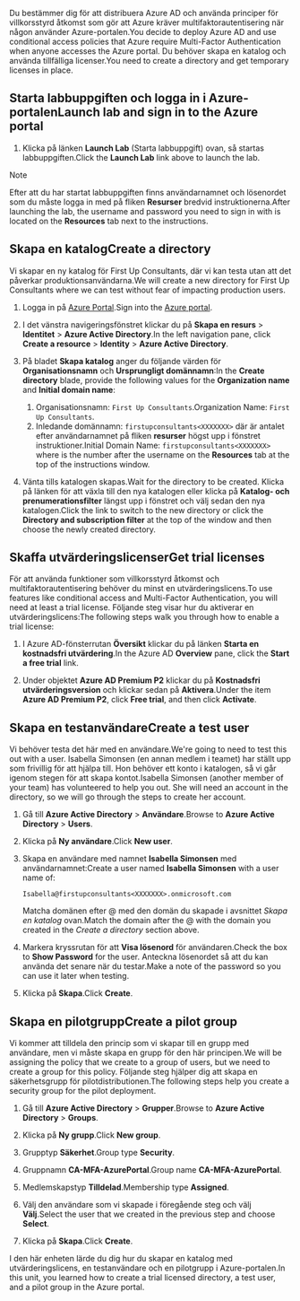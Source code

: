 <span data-ttu-id="fc9bd-101">Du bestämmer dig för att distribuera Azure AD och använda principer för villkorsstyrd åtkomst som gör att Azure kräver multifaktorautentisering när någon använder Azure-portalen.</span><span class="sxs-lookup"><span data-stu-id="fc9bd-101">You decide to deploy Azure AD and use conditional access policies that Azure require Multi-Factor Authentication when anyone accesses the Azure portal.</span></span> <span data-ttu-id="fc9bd-102">Du behöver skapa en katalog och använda tillfälliga licenser.</span><span class="sxs-lookup"><span data-stu-id="fc9bd-102">You need to create a directory and get temporary licenses in place.</span></span>

## <a name="launch-lab-and-sign-in-to-the-azure-portal"></a><span data-ttu-id="fc9bd-103">Starta labbuppgiften och logga in i Azure-portalen</span><span class="sxs-lookup"><span data-stu-id="fc9bd-103">Launch lab and sign in to the Azure portal</span></span>

1. <span data-ttu-id="fc9bd-104">Klicka på länken **Launch Lab** (Starta labbuppgift) ovan, så startas labbuppgiften.</span><span class="sxs-lookup"><span data-stu-id="fc9bd-104">Click the **Launch Lab** link above to launch the lab.</span></span>

> [!NOTE]
> <span data-ttu-id="fc9bd-105">Efter att du har startat labbuppgiften finns användarnamnet och lösenordet som du måste logga in med på fliken **Resurser** bredvid instruktionerna.</span><span class="sxs-lookup"><span data-stu-id="fc9bd-105">After launching the lab, the username and password you need to sign in with is located on the **Resources** tab next to the instructions.</span></span>

## <a name="create-a-directory"></a><span data-ttu-id="fc9bd-106">Skapa en katalog</span><span class="sxs-lookup"><span data-stu-id="fc9bd-106">Create a directory</span></span>

<span data-ttu-id="fc9bd-107">Vi skapar en ny katalog för First Up Consultants, där vi kan testa utan att det påverkar produktionsanvändarna.</span><span class="sxs-lookup"><span data-stu-id="fc9bd-107">We will create a new directory for First Up Consultants where we can test without fear of impacting production users.</span></span>

1. <span data-ttu-id="fc9bd-108">Logga in på [Azure Portal](https://portal.azure.com?azure-portal=true).</span><span class="sxs-lookup"><span data-stu-id="fc9bd-108">Sign into the [Azure portal](https://portal.azure.com?azure-portal=true).</span></span>

2. <span data-ttu-id="fc9bd-109">I det vänstra navigeringsfönstret klickar du på **Skapa en resurs** > **Identitet** > **Azure Active Directory**.</span><span class="sxs-lookup"><span data-stu-id="fc9bd-109">In the left navigation pane, click **Create a resource** > **Identity** > **Azure Active Directory**.</span></span>

3. <span data-ttu-id="fc9bd-110">På bladet **Skapa katalog** anger du följande värden för **Organisationsnamn** och **Ursprungligt domännamn**:</span><span class="sxs-lookup"><span data-stu-id="fc9bd-110">In the **Create directory** blade, provide the following values for the **Organization name** and **Initial domain name**:</span></span>

   1. <span data-ttu-id="fc9bd-111">Organisationsnamn: `First Up Consultants`.</span><span class="sxs-lookup"><span data-stu-id="fc9bd-111">Organization Name: `First Up Consultants`.</span></span>
   2. <span data-ttu-id="fc9bd-112">Inledande domännamn: `firstupconsultants<XXXXXXX>` där <XXXXXXX> är antalet efter användarnamnet på fliken **resurser** högst upp i fönstret instruktioner.</span><span class="sxs-lookup"><span data-stu-id="fc9bd-112">Initial Domain Name: `firstupconsultants<XXXXXXX>` where <XXXXXXX> is the number after the username on the **Resources** tab at the top of the instructions window.</span></span>

4. <span data-ttu-id="fc9bd-113">Vänta tills katalogen skapas.</span><span class="sxs-lookup"><span data-stu-id="fc9bd-113">Wait for the directory to be created.</span></span> <span data-ttu-id="fc9bd-114">Klicka på länken för att växla till den nya katalogen eller klicka på **Katalog- och prenumerationsfilter** längst upp i fönstret och välj sedan den nya katalogen.</span><span class="sxs-lookup"><span data-stu-id="fc9bd-114">Click the link to switch to the new directory or click the **Directory and subscription filter** at the top of the window and then choose the newly created directory.</span></span>

## <a name="get-trial-licenses"></a><span data-ttu-id="fc9bd-115">Skaffa utvärderingslicenser</span><span class="sxs-lookup"><span data-stu-id="fc9bd-115">Get trial licenses</span></span>

<span data-ttu-id="fc9bd-116">För att använda funktioner som villkorsstyrd åtkomst och multifaktorautentisering behöver du minst en utvärderingslicens.</span><span class="sxs-lookup"><span data-stu-id="fc9bd-116">To use features like conditional access and Multi-Factor Authentication, you will need at least a trial license.</span></span> <span data-ttu-id="fc9bd-117">Följande steg visar hur du aktiverar en utvärderingslicens:</span><span class="sxs-lookup"><span data-stu-id="fc9bd-117">The following steps walk you through how to enable a trial license:</span></span>

1. <span data-ttu-id="fc9bd-118">I Azure AD-fönsterrutan **Översikt** klickar du på länken **Starta en kostnadsfri utvärdering**.</span><span class="sxs-lookup"><span data-stu-id="fc9bd-118">In the Azure AD **Overview** pane, click the **Start a free trial** link.</span></span>

1. <span data-ttu-id="fc9bd-119">Under objektet **Azure AD Premium P2** klickar du på **Kostnadsfri utvärderingsversion** och klickar sedan på **Aktivera**.</span><span class="sxs-lookup"><span data-stu-id="fc9bd-119">Under the item **Azure AD Premium P2**, click **Free trial**, and then click **Activate**.</span></span>

## <a name="create-a-test-user"></a><span data-ttu-id="fc9bd-120">Skapa en testanvändare</span><span class="sxs-lookup"><span data-stu-id="fc9bd-120">Create a test user</span></span>

<span data-ttu-id="fc9bd-121">Vi behöver testa det här med en användare.</span><span class="sxs-lookup"><span data-stu-id="fc9bd-121">We're going to need to test this out with a user.</span></span> <span data-ttu-id="fc9bd-122">Isabella Simonsen (en annan medlem i teamet) har ställt upp som frivillig för att hjälpa till. Hon behöver ett konto i katalogen, så vi går igenom stegen för att skapa kontot.</span><span class="sxs-lookup"><span data-stu-id="fc9bd-122">Isabella Simonsen (another member of your team) has volunteered to help you out. She will need an account in the directory, so we will go through the steps to create her account.</span></span>

1. <span data-ttu-id="fc9bd-123">Gå till **Azure Active Directory** > **Användare**.</span><span class="sxs-lookup"><span data-stu-id="fc9bd-123">Browse to **Azure Active Directory** > **Users**.</span></span>

1. <span data-ttu-id="fc9bd-124">Klicka på **Ny användare**.</span><span class="sxs-lookup"><span data-stu-id="fc9bd-124">Click **New user**.</span></span>

1. <span data-ttu-id="fc9bd-125">Skapa en användare med namnet **Isabella Simonsen** med användarnamnet:</span><span class="sxs-lookup"><span data-stu-id="fc9bd-125">Create a user named **Isabella Simonsen** with a user name of:</span></span>

   `Isabella@firstupconsultants<XXXXXXX>.onmicrosoft.com`

   <span data-ttu-id="fc9bd-126">Matcha domänen efter @ med den domän du skapade i avsnittet *Skapa en katalog* ovan.</span><span class="sxs-lookup"><span data-stu-id="fc9bd-126">Match the domain after the @ with the domain you created in the *Create a directory* section above.</span></span>

1. <span data-ttu-id="fc9bd-127">Markera kryssrutan för att **Visa lösenord** för användaren.</span><span class="sxs-lookup"><span data-stu-id="fc9bd-127">Check the box to **Show Password** for the user.</span></span> <span data-ttu-id="fc9bd-128">Anteckna lösenordet så att du kan använda det senare när du testar.</span><span class="sxs-lookup"><span data-stu-id="fc9bd-128">Make a note of the password so you can use it later when testing.</span></span>

1. <span data-ttu-id="fc9bd-129">Klicka på **Skapa**.</span><span class="sxs-lookup"><span data-stu-id="fc9bd-129">Click **Create**.</span></span>

## <a name="create-a-pilot-group"></a><span data-ttu-id="fc9bd-130">Skapa en pilotgrupp</span><span class="sxs-lookup"><span data-stu-id="fc9bd-130">Create a pilot group</span></span>

<span data-ttu-id="fc9bd-131">Vi kommer att tilldela den princip som vi skapar till en grupp med användare, men vi måste skapa en grupp för den här principen.</span><span class="sxs-lookup"><span data-stu-id="fc9bd-131">We will be assigning the policy that we create to a group of users, but we need to create a group for this policy.</span></span> <span data-ttu-id="fc9bd-132">Följande steg hjälper dig att skapa en säkerhetsgrupp för pilotdistributionen.</span><span class="sxs-lookup"><span data-stu-id="fc9bd-132">The following steps help you create a security group for the pilot deployment.</span></span>

1. <span data-ttu-id="fc9bd-133">Gå till **Azure Active Directory** > **Grupper**.</span><span class="sxs-lookup"><span data-stu-id="fc9bd-133">Browse to **Azure Active Directory** > **Groups**.</span></span>

1. <span data-ttu-id="fc9bd-134">Klicka på **Ny grupp**.</span><span class="sxs-lookup"><span data-stu-id="fc9bd-134">Click **New group**.</span></span>

1. <span data-ttu-id="fc9bd-135">Grupptyp **Säkerhet**.</span><span class="sxs-lookup"><span data-stu-id="fc9bd-135">Group type **Security**.</span></span>

1. <span data-ttu-id="fc9bd-136">Gruppnamn **CA-MFA-AzurePortal**.</span><span class="sxs-lookup"><span data-stu-id="fc9bd-136">Group name **CA-MFA-AzurePortal**.</span></span>

1. <span data-ttu-id="fc9bd-137">Medlemskapstyp **Tilldelad**.</span><span class="sxs-lookup"><span data-stu-id="fc9bd-137">Membership type **Assigned**.</span></span>

1. <span data-ttu-id="fc9bd-138">Välj den användare som vi skapade i föregående steg och välj **Välj**.</span><span class="sxs-lookup"><span data-stu-id="fc9bd-138">Select the user that we created in the previous step and choose **Select**.</span></span>

1. <span data-ttu-id="fc9bd-139">Klicka på **Skapa**.</span><span class="sxs-lookup"><span data-stu-id="fc9bd-139">Click **Create**.</span></span>

<span data-ttu-id="fc9bd-140">I den här enheten lärde du dig hur du skapar en katalog med utvärderingslicens, en testanvändare och en pilotgrupp i Azure-portalen.</span><span class="sxs-lookup"><span data-stu-id="fc9bd-140">In this unit, you learned how to create a trial licensed directory, a test user, and a pilot group in the Azure portal.</span></span>